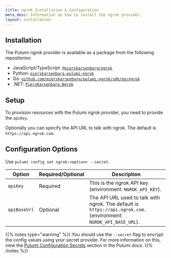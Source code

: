 ```yaml
---
title: ngrok Installation & Configuration
meta_desc: Information on how to install the ngrok provider.
layout: installation
---
```


## Installation

The Pulumi ngrok provider is available as a package from the following repositories:

* JavaScript/TypeScript: [`@pierskarsenbarg/ngrok`](https://www.npmjs.com/package/@pierskarsenbarg/ngrok)
* Python: [`pierskarsenbarg-pulumi-ngrok`](https://pypi.org/project/pierskarsenbarg-pulumi-ngrok/)
* Go: [`github.com/pierskarsenbarg/pulumi-ngrok/sdk/go/ngrok`](https://github.com/pierskarsenbarg/pulumi-ngrok/sdk)
* .NET: [`PiersKarsenbarg.Ngrok`](https://www.nuget.org/packages/PiersKarsenbarg.Ngrok)

## Setup

To provision resources with the Pulumi ngrok provider, you need to provide the `apiKey`. 

Optionally you can specify the API URL to talk with ngrok. The default is `https://api.ngrok.com`.

## Configuration Options

Use `pulumi config set ngrok:<option> --secret`.

| Option     | Required/Optional | Description                                                                                     |
|------------|-------------------|-------------------------------------------------------------------------------------------------|
| `apiKey` | Required          | This is the ngrok API key (environment: `NGROK_API_KEY`).      |
| `apiBaseUrl` | Optional          | The API URL used to talk with ngrok. The default is `https://api.ngrok.com.` (environment: `NGROK_API_BASE_URL`). |

{{% notes type="warning" %}}
You should use the `--secret` flag to encrypt the config values using your secret provider. For more information on this, view the [Pulumi Configuration Secrets](https://www.pulumi.com/docs/intro/concepts/secrets/#secrets) section in the Pulumi docs.
{{% /notes %}}